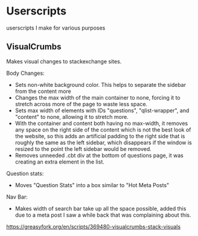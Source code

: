 # Userscripts
userscripts I make for various purposes


## VisualCrumbs

Makes visual changes to stackexchange sites.

Body Changes:
- Sets non-white background color. This helps to separate the sidebar from the content more
- Changes the max width of the main container to none, forcing it to stretch across more of the page to waste less space.
- Sets max width of elements with IDs "questions", "qlist-wrapper", and "content" to none, allowing it to stretch more.
- With the container and content both having no max-width, it removes any space on the right side of the content which is not the best look of the website, so this adds an artificial padding to the right side that is roughly the same as the left sidebar, which disappears if the window is resized to the point the left sidebar would be removed.
- Removes unneeded .cbt div at the bottom of questions page, it was creating an extra element in the list.

Question stats:
- Moves "Question Stats" into a box similar to "Hot Meta Posts"

Nav Bar:
- Makes width of search bar take up all the space possible, added this due to a meta post I saw a while back that was complaining about this.

https://greasyfork.org/en/scripts/369480-visualcrumbs-stack-visuals
